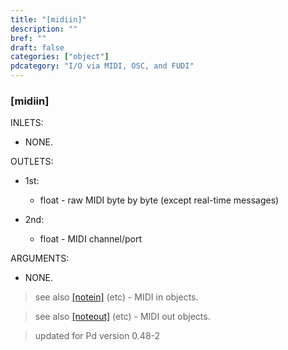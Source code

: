 ```yaml
---
title: "[midiin]"
description: ""
bref: ""
draft: false
categories: ["object"]
pdcategory: "I/O via MIDI, OSC, and FUDI"
---
```


### [midiin]

INLETS:

- NONE.

OUTLETS:

- 1st: 
 
  - float - raw MIDI byte by byte (except real-time messages)
  
- 2nd: 

  - float - MIDI channel/port
  
ARGUMENTS:

- NONE.

> see also [[notein]](../notein) (etc) - MIDI in objects.

> see also [[noteout]](../noteout) (etc) - MIDI out objects.

> updated for Pd version 0.48-2
 
